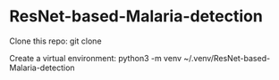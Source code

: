# ResNet-based-Malaria-detection

Clone this repo: git clone 

Create a virtual environment: python3 -m venv ~/.venv/ResNet-based-Malaria-detection
